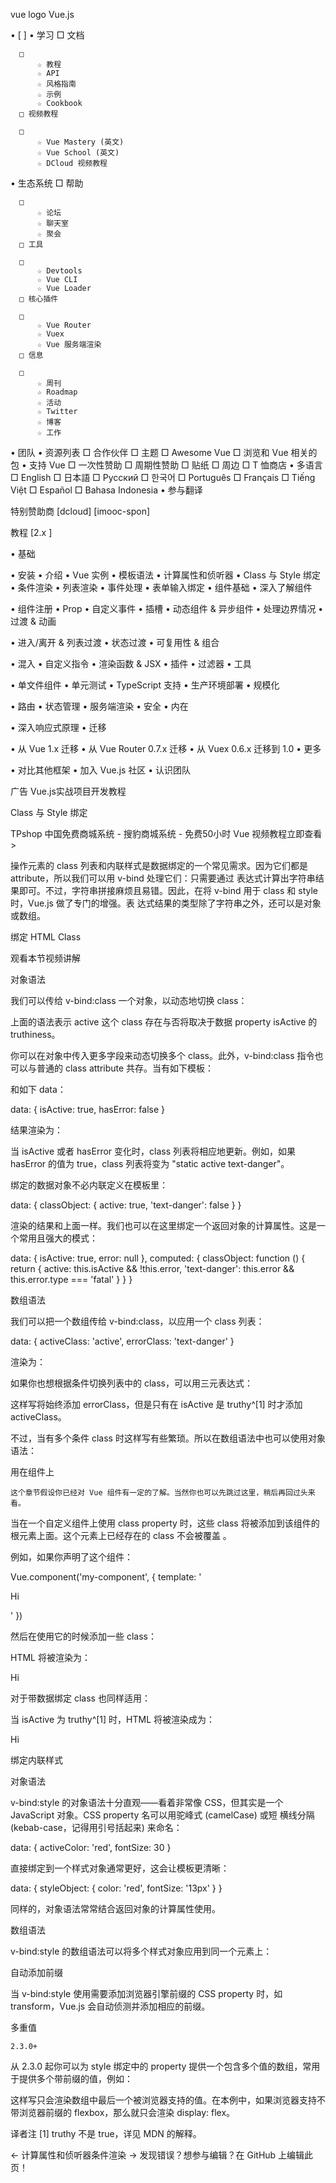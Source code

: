  
vue logo Vue.js

  • [                    ]
  • 学习
      □ 文档

      □ 
          ☆ 教程
          ☆ API
          ☆ 风格指南
          ☆ 示例
          ☆ Cookbook
      □ 视频教程

      □ 
          ☆ Vue Mastery (英文)
          ☆ Vue School (英文)
          ☆ DCloud 视频教程
  • 生态系统
      □ 帮助

      □ 
          ☆ 论坛
          ☆ 聊天室
          ☆ 聚会
      □ 工具

      □ 
          ☆ Devtools
          ☆ Vue CLI
          ☆ Vue Loader
      □ 核心插件

      □ 
          ☆ Vue Router
          ☆ Vuex
          ☆ Vue 服务端渲染
      □ 信息

      □ 
          ☆ 周刊
          ☆ Roadmap
          ☆ 活动
          ☆ Twitter
          ☆ 博客
          ☆ 工作
  • 团队
  • 资源列表
      □ 合作伙伴
      □ 主题
      □ Awesome Vue
      □ 浏览和 Vue 相关的包
  • 支持 Vue
      □ 一次性赞助
      □ 周期性赞助
      □ 贴纸
      □ 周边
      □ T 恤商店
  • 多语言
      □ English
      □ 日本語
      □ Русский
      □ 한국어
      □ Português
      □ Français
      □ Tiếng Việt
      □ Español
      □ Bahasa Indonesia
  • 参与翻译

特别赞助商
[dcloud]
[imooc-spon]

教程 [2.x ]

  • 基础

  • 安装
  • 介绍
  • Vue 实例
  • 模板语法
  • 计算属性和侦听器
  • Class 与 Style 绑定
  • 条件渲染
  • 列表渲染
  • 事件处理
  • 表单输入绑定
  • 组件基础
  • 深入了解组件

  • 组件注册
  • Prop
  • 自定义事件
  • 插槽
  • 动态组件 & 异步组件
  • 处理边界情况
  • 过渡 & 动画

  • 进入/离开 & 列表过渡
  • 状态过渡
  • 可复用性 & 组合

  • 混入
  • 自定义指令
  • 渲染函数 & JSX
  • 插件
  • 过滤器
  • 工具

  • 单文件组件
  • 单元测试
  • TypeScript 支持
  • 生产环境部署
  • 规模化

  • 路由
  • 状态管理
  • 服务端渲染
  • 安全
  • 内在

  • 深入响应式原理
  • 迁移

  • 从 Vue 1.x 迁移
  • 从 Vue Router 0.7.x 迁移
  • 从 Vuex 0.6.x 迁移到 1.0
  • 更多

  • 对比其他框架
  • 加入 Vue.js 社区
  • 认识团队

广告 Vue.js实战项目开发教程

Class 与 Style 绑定

TPshop 中国免费商城系统 - 搜豹商城系统 - 免费50小时 Vue 视频教程立即查看 >

操作元素的 class 列表和内联样式是数据绑定的一个常见需求。因为它们都是 attribute，所以我们可以用 v-bind 处理它们：只需要通过
表达式计算出字符串结果即可。不过，字符串拼接麻烦且易错。因此，在将 v-bind 用于 class 和 style 时，Vue.js 做了专门的增强。表
达式结果的类型除了字符串之外，还可以是对象或数组。

 绑定 HTML Class

观看本节视频讲解

 对象语法

我们可以传给 v-bind:class 一个对象，以动态地切换 class：

<div v-bind:class="{ active: isActive }"></div>

上面的语法表示 active 这个 class 存在与否将取决于数据 property isActive 的 truthiness。

你可以在对象中传入更多字段来动态切换多个 class。此外，v-bind:class 指令也可以与普通的 class attribute 共存。当有如下模板：

<div
  class="static"
  v-bind:class="{ active: isActive, 'text-danger': hasError }"
></div>

和如下 data：

data: {
  isActive: true,
  hasError: false
}

结果渲染为：

<div class="static active"></div>

当 isActive 或者 hasError 变化时，class 列表将相应地更新。例如，如果 hasError 的值为 true，class 列表将变为 "static active
text-danger"。

绑定的数据对象不必内联定义在模板里：

<div v-bind:class="classObject"></div>

data: {
  classObject: {
    active: true,
    'text-danger': false
  }
}

渲染的结果和上面一样。我们也可以在这里绑定一个返回对象的计算属性。这是一个常用且强大的模式：

<div v-bind:class="classObject"></div>

data: {
  isActive: true,
  error: null
},
computed: {
  classObject: function () {
    return {
      active: this.isActive && !this.error,
      'text-danger': this.error && this.error.type === 'fatal'
    }
  }
}

 数组语法

我们可以把一个数组传给 v-bind:class，以应用一个 class 列表：

<div v-bind:class="[activeClass, errorClass]"></div>

data: {
  activeClass: 'active',
  errorClass: 'text-danger'
}

渲染为：

<div class="active text-danger"></div>

如果你也想根据条件切换列表中的 class，可以用三元表达式：

<div v-bind:class="[isActive ? activeClass : '', errorClass]"></div>

这样写将始终添加 errorClass，但是只有在 isActive 是 truthy^[1] 时才添加 activeClass。

不过，当有多个条件 class 时这样写有些繁琐。所以在数组语法中也可以使用对象语法：

<div v-bind:class="[{ active: isActive }, errorClass]"></div>

 用在组件上

    这个章节假设你已经对 Vue 组件有一定的了解。当然你也可以先跳过这里，稍后再回过头来看。

当在一个自定义组件上使用 class property 时，这些 class 将被添加到该组件的根元素上面。这个元素上已经存在的 class 不会被覆盖
。

例如，如果你声明了这个组件：

Vue.component('my-component', {
  template: '<p class="foo bar">Hi</p>'
})

然后在使用它的时候添加一些 class：

<my-component class="baz boo"></my-component>

HTML 将被渲染为：

<p class="foo bar baz boo">Hi</p>

对于带数据绑定 class 也同样适用：

<my-component v-bind:class="{ active: isActive }"></my-component>

当 isActive 为 truthy^[1] 时，HTML 将被渲染成为：

<p class="foo bar active">Hi</p>

 绑定内联样式

 对象语法

v-bind:style 的对象语法十分直观——看着非常像 CSS，但其实是一个 JavaScript 对象。CSS property 名可以用驼峰式 (camelCase) 或短
横线分隔 (kebab-case，记得用引号括起来) 来命名：

<div v-bind:style="{ color: activeColor, fontSize: fontSize + 'px' }"></div>

data: {
  activeColor: 'red',
  fontSize: 30
}

直接绑定到一个样式对象通常更好，这会让模板更清晰：

<div v-bind:style="styleObject"></div>

data: {
  styleObject: {
    color: 'red',
    fontSize: '13px'
  }
}

同样的，对象语法常常结合返回对象的计算属性使用。

 数组语法

v-bind:style 的数组语法可以将多个样式对象应用到同一个元素上：

<div v-bind:style="[baseStyles, overridingStyles]"></div>

 自动添加前缀

当 v-bind:style 使用需要添加浏览器引擎前缀的 CSS property 时，如 transform，Vue.js 会自动侦测并添加相应的前缀。

 多重值

    2.3.0+

从 2.3.0 起你可以为 style 绑定中的 property 提供一个包含多个值的数组，常用于提供多个带前缀的值，例如：

<div :style="{ display: ['-webkit-box', '-ms-flexbox', 'flex'] }"></div>

这样写只会渲染数组中最后一个被浏览器支持的值。在本例中，如果浏览器支持不带浏览器前缀的 flexbox，那么就只会渲染 display:
flex。


译者注
[1] truthy 不是 true，详见 MDN 的解释。

← 计算属性和侦听器条件渲染 →
发现错误？想参与编辑？在 GitHub 上编辑此页！
